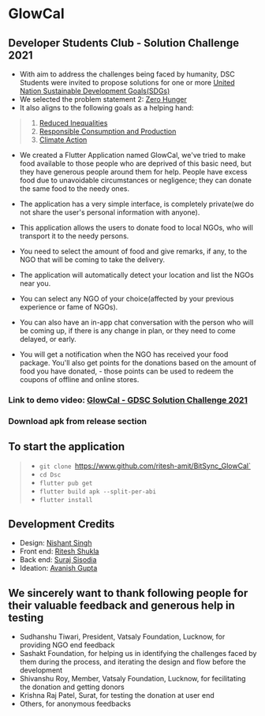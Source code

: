 # GlowCal

## Developer Students Club - Solution Challenge 2021

- With aim to address the challenges being faced by humanity, DSC Students were invited to propose solutions for one or more [United Nation Sustainable Development Goals(SDGs)](https://developers.google.com/community/dsc-solution-challenge/UN-goals)
- We selected the problem statement 2: [Zero Hunger](https://www.un.org/sustainabledevelopment/hunger/)
- It also aligns to the following goals as a helping hand:
> 1. [Reduced Inequalities](https://www.un.org/sustainabledevelopment/inequality/)
> 2. [Responsible Consumption and Production](https://www.un.org/sustainabledevelopment/sustainable-consumption-production)
> 3. [Climate Action](https://www.un.org/sustainabledevelopment/climate-change)

- We created a Flutter Application named GlowCal, we've tried to make food available to those people who are deprived of this basic need, but they have generous people around them for help. People have excess food due to unavoidable circumstances or negligence; they can donate the same food to the needy ones.

- The application has a very simple interface, is completely private(we do not share the user's personal information with anyone).
- This application allows the users to donate food to local NGOs, who will transport it to the needy persons.
- You need to select the amount of food and give remarks, if any, to the NGO that will be coming to take the delivery.
- The application will automatically detect your location and list the NGOs near you.
- You can select any NGO of your choice(affected by your previous experience or fame of NGOs).
- You can also have an in-app chat conversation with the person who will be coming up, if there is any change in plan, or they need to come delayed, or early.
- You will get a notification when the NGO has received your food package. You'll also get points for the donations based on the amount of food you have donated, - those points can be used to redeem the coupons of offline and online stores.

### Link to demo video: [GlowCal - GDSC Solution Challenge 2021](https://youtu.be/KV0qE6azEeU)
### Download apk from release section

## To start the application
> - `git clone `https://www.github.com/ritesh-amit/BitSync_GlowCal` 
> - `cd Dsc`
> - `flutter pub get`
> - `flutter build apk --split-per-abi`
> - `flutter install`

## Development Credits
- Design: [Nishant Singh](https:www.github.com/iamoo7)
- Front end: [Ritesh Shukla](https:www.github.com/ritesh-amit)
- Back end: [Suraj Sisodia](https:www.github.com/surajsisodia)
- Ideation: [Avanish Gupta](https:www.github.com/AvanishCodes)

## We sincerely want to thank following people for their valuable feedback and generous help in testing
- Sudhanshu Tiwari, President, Vatsaly Foundation, Lucknow, for providing NGO end feedback
- Sashakt Foundation, for helping us in identifying the challenges faced by them during the process, and iterating the design and flow before the development
- Shivanshu Roy, Member, Vatsaly Foundation, Lucknow, for fecilitating the donation and getting donors
- Krishna Raj Patel, Surat, for testing the donation at user end
- Others, for anonymous feedbacks
